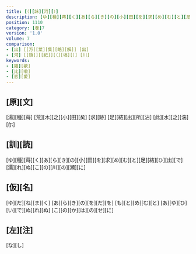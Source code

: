 ```yaml
---
title: [（][詠][河][）]
description: [ゆ][種][蒔][く][あ][ら][き][の][小][田][を][求][め][む][と][足][結][ひ][出][で][濡][れ][ぬ][こ][の][川][の][瀬][に]
position: 1110
category: [巻]7
version: '1.0'
volume: 7
comparison:
- [出] [[万][葉][集][略][解]] [出]
- [河] [[類]][[紀]][（][塙][）] [川]
keywords:
- [雑][歌]
- [比][喩]
- [恋][愛]
---
```


## [原][文]

[湯][種][蒔] [荒][木][之][小][田][矣] [求][跡] [足][結][出][所][沾] [此][水][之][湍][尓]

## [訓][読]

[ゆ][種][蒔][く][あ][ら][き][の][小][田][を][求][め][む][と][足][結][ひ][出][で][濡][れ][ぬ][こ][の][川][の][瀬][に]

## [仮][名]

[ゆ][だ][ね][ま][く] [あ][ら][き][の][を][だ][を] [も][と][め][む][と] [あ][ゆ][ひ][い][で][ぬ][れ][ぬ] [こ][の][か][は][の][せ][に]

## [左][注]

[な][し]

